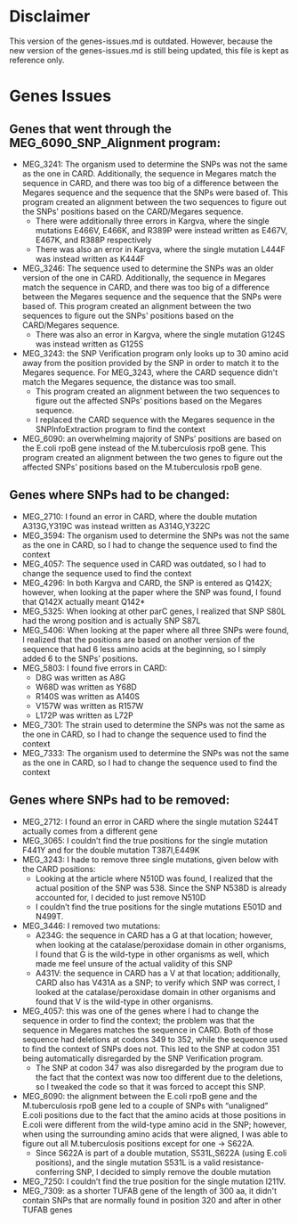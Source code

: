 # Disclaimer
This version of the genes-issues.md is outdated. However, because the new version of the genes-issues.md is still being updated, this file is kept as reference only. 

# Genes Issues
## Genes that went through the MEG_6090_SNP_Alignment program:
- MEG_3241: The organism used to determine the SNPs was not the same as the one in CARD. Additionally, the sequence in Megares match the sequence in CARD, and there was too big of a difference between the Megares sequence and the sequence that the SNPs were based of. This program created an alignment between the two sequences to figure out the SNPs' positions based on the CARD/Megares sequence.
  - There were additionally three errors in Kargva, where the single mutations E466V, E466K, and R389P were instead written as E467V, E467K, and R388P respectively
  - There was also an error in Kargva, where the single mutation L444F was instead written as K444F
- MEG_3246: The sequence used to determine the SNPs was an older version of the one in CARD. Additionally, the sequence in Megares match the sequence in CARD, and there was too big of a difference between the Megares sequence and the sequence that the SNPs were based of. This program created an alignment between the two sequences to figure out the SNPs' positions based on the CARD/Megares sequence.
  - There was also an error in Kargva, where the single mutation G124S was instead written as G125S
- MEG_3243: the SNP Verification program only looks up to 30 amino acid away from the position provided by the SNP in order to match it to the Megares sequence. For MEG_3243, where the CARD sequence didn't match the Megares sequence, the distance was too small.
  - This program created an alignment between the two sequences to figure out the affected SNPs’ positions based on the Megares sequence.
  - I replaced the CARD sequence with the Megares sequence in the SNPInfoExtraction program to find the context
-	MEG_6090: an overwhelming majority of SNPs’ positions are based on the E.coli rpoB gene instead of the M.tuberculosis rpoB gene. This program created an alignment between the two genes to figure out the affected SNPs’ positions based on the M.tuberculosis rpoB gene.

## Genes where SNPs had to be changed:

- MEG_2710: I found an error in CARD, where the double mutation A313G,Y319C was instead written as A314G,Y322C
- MEG_3594: The organism used to determine the SNPs was not the same as the one in CARD, so I had to change the sequence used to find the context
- MEG_4057: The sequence used in CARD was outdated, so I had to change the sequence used to find the context
-	MEG_4296: In both Kargva and CARD, the SNP is entered as Q142X; however, when looking at the paper where the SNP was found, I found that Q142X actually meant Q142*
-	MEG_5325: When looking at other parC genes, I realized that SNP S80L had the wrong position and is actually SNP S87L
-	MEG_5406: When looking at the paper where all three SNPs were found, I realized that the positions are based on another version of the sequence that had 6 less amino acids at the beginning, so I simply added 6 to the SNPs’ positions.
- MEG_5803: I found five errors in CARD:
  - D8G was written as A8G
  - W68D was written as Y68D
  - R140S was written as A140S
  - V157W was written as R157W
  - L172P was written as L72P
-	MEG_7301: The strain used to determine the SNPs was not the same as the one in CARD, so I had to change the sequence used to find the context
-	MEG_7333: The organism used to determine the SNPs was not the same as the one in CARD, so I had to change the sequence used to find the context

## Genes where SNPs had to be removed:

- MEG_2712: I found an error in CARD where the single mutation S244T actually comes from a different gene
- MEG_3065: I couldn’t find the true positions for the single mutation F441Y and for the double mutation T387I,E449K
- MEG_3243: I hade to remove three single mutations, given below with the CARD positions:
  - Looking at the article where N510D was found, I realized that the actual position of the SNP was 538. Since the SNP N538D is already accounted for, I decided to just remove N510D
  - I couldn’t find the true positions for the single mutations E501D and N499T.
- MEG_3446: I removed two mutations:
  - A234G: the sequence in CARD has a G at that location; however, when looking at the catalase/peroxidase domain in other organisms, I found that G is the wild-type in other organisms as well, which made me feel unsure of the actual validity of this SNP
  - A431V: the sequence in CARD has a V at that location; additionally, CARD also has V431A as a SNP; to verify which SNP was correct, I looked at the catalase/peroxidase domain in other organisms and found that V is the wild-type in other organisms.
- MEG_4057: this was one of the genes where I had to change the sequence in order to find the context; the problem was that the sequence in Megares matches the sequence in CARD. Both of those sequence had deletions at codons 349 to 352, while the sequence used to find the context of SNPs does not. This led to the SNP at codon 351 being automatically disregarded by the SNP Verification program.
  - The SNP at codon 347 was also disregarded by the program due to the fact that the context was now too different due to the deletions, so I tweaked the code so that it was forced to accept this SNP.
- MEG_6090: the alignment between the E.coli rpoB gene and the M.tuberculosis rpoB gene led to a couple of SNPs with “unaligned” E.coli positions due to the fact that the amino acids at those positions in E.coli were different from the wild-type amino acid in the SNP; however, when using the surrounding amino acids that were aligned, I was able to figure out all M.tuberculosis positions except for one -> S622A. 
  - Since S622A is part of a double mutation, S531L,S622A (using E.coli positions), and the single mutation S531L is a valid resistance-conferring SNP, I decided to simply remove the double mutation
- MEG_7250: I couldn’t find the true position for the single mutation I211V.
- MEG_7309: as a shorter TUFAB gene of the length of 300 aa, it didn't contain SNPs that are normally found in position 320 and after in other TUFAB genes

